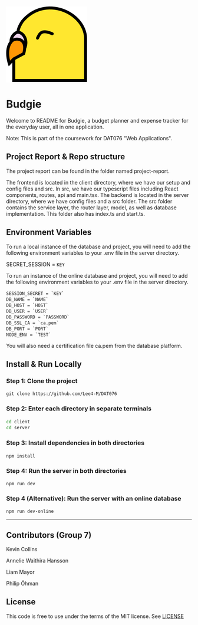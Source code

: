 ![](client/public/budgie.svg) 
# Budgie
Welcome to README for Budgie, a budget planner and expense tracker for the everyday user, all in one application.

Note: This is part of the coursework for DAT076 "Web Applications".

## Project Report & Repo structure

The project report can be found in the folder named project-report. 

The frontend is located in the client directory, where we have our setup and config files and src. In src, we have our typescript files including React components, routes, api and main.tsx. The backend is located in the server directory, where we have config files and a src folder. The src folder contains the service layer, the router layer, model, as well as database implementation. This folder also has index.ts and start.ts.

## Environment Variables

To run a local instance of the database and project, you will need to add the following environment variables to your .env file in the server directory.

SECRET_SESSION = `KEY`

To run an instance of the online database and project, you will need to add the following environment variables to your .env file in the server directory.

```
SESSION_SECRET = `KEY`
DB_NAME = `NAME`
DB_HOST = `HOST`
DB_USER = `USER`
DB_PASSWORD = `PASSWORD`
DB_SSL_CA = `ca.pem`
DB_PORT = `PORT`
NODE_ENV = `TEST`
```

You will also need a certification file ca.pem from the database platform.

## Install & Run Locally

### Step 1: Clone the project

```
git clone https://github.com/Lee4-M/DAT076
```

### Step 2: Enter each directory in separate terminals

```bash
cd client
cd server
```

### Step 3: Install dependencies in both directories

```
npm install
```

### Step 4: Run the server in both directories

```
npm run dev
```

### Step 4 (Alternative): Run the server with an online database
```
npm run dev-online
```

---
## Contributors (Group 7)
Kevin Collins

Annelie Waithira Hansson

Liam Mayor

Philip Öhman

## License

This code is free to use under the terms of the MIT license. See [LICENSE](https://choosealicense.com/licenses/mit/)


